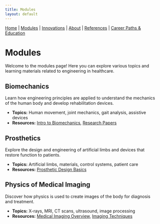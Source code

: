 ```yaml
---
title: Modules
layout: default
---
```


[Home](/engineering-healthcare-project/) | [Modules](/engineering-healthcare-project/modules/) | [Innovations](/engineering-healthcare-project/innovations) | [About](/engineering-healthcare-project/aboutME) | [References](/engineering-healthcare-project/resources) | [Career Paths & Education](/engineering-healthcare-project/careers/)

# Modules

Welcome to the modules page! Here you can explore various topics and learning materials related to engineering in healthcare.

## Biomechanics
Learn how engineering principles are applied to understand the mechanics of the human body and develop rehabilitation devices.
- **Topics:** Human movement, joint mechanics, gait analysis, assistive devices
- **Resources:** [Intro to Biomechanics](https://pressbooks.bccampus.ca/humanbiomechanics/chapter/1-0-introduction-2/), [Research Papers](https://cellandbioscience.biomedcentral.com/?gad_source=1&gad_campaignid=22216060248&gbraid=0AAAAApIOJzpPpL8_mH4DfmFItHs5r6Vgp&gclid=CjwKCAjwobnGBhBNEiwAu2mpFNPV9qwxgnY-XId1UI2p2k6Ubz1GEaFOLIY1ovlt0NUdoE1KiaB9WRoC0bYQAvD_BwE)

## Prosthetics
Explore the design and engineering of artificial limbs and devices that restore function to patients.
- **Topics:** Artificial limbs, materials, control systems, patient care
- **Resources:** [Prosthetic Design Basics](https://www.sciencedirect.com/topics/medicine-and-dentistry/prosthesis-design)

## Physics of Medical Imaging
Discover how physics is used to create images of the body for diagnosis and treatment.
- **Topics:** X-rays, MRI, CT scans, ultrasound, image processing
- **Resources:** [Medical Imaging Overview](https://www.fda.gov/radiation-emitting-products/radiation-emitting-products-and-procedures/medical-imaging), [Imaging Techniques](https://pmc.ncbi.nlm.nih.gov/articles/PMC9192206/)
